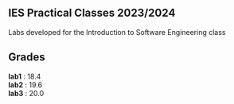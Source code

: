 ## IES Practical Classes 2023/2024

Labs developed for the Introduction to Software Engineering class

## Grades

**lab1** : 18.4 </br>
**lab2** : 19.6 </br>
**lab3** : 20.0 </br>

